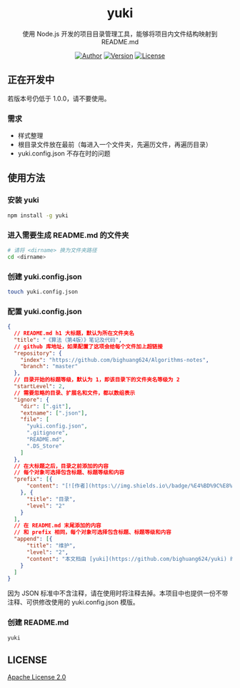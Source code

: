 <h1 align="center">yuki</h1>

<p align="center">使用 Node.js 开发的项目目录管理工具，能够将项目内文件结构映射到 README.md</p>

<p align="center">
<a href="http://kyonhuang.top"><img src="https://img.shields.io/badge/%E4%BD%9C%E8%80%85-KyonHuang-7AD6FD.svg" alt="Author"></a>
<a href="https://www.npmjs.com/package/yuki"><img src="https://img.shields.io/npm/v/yuki.svg" alt="Version"></a>
<a href="https://github.com/bighuang624/yuki/blob/master/LICENSE"><img src="https://img.shields.io/npm/l/yuki.svg" alt="License"></a>
</p>

## 正在开发中

若版本号仍低于 1.0.0，请不要使用。

### 需求

* 样式整理
* 根目录文件放在最前（每进入一个文件夹，先遍历文件，再遍历目录）
* yuki.config.json 不存在时的问题

## 使用方法

### 安装 yuki

```bash
npm install -g yuki
```

### 进入需要生成 README.md 的文件夹

```bash
# 请将 <dirname> 换为文件夹路径
cd <dirname>
```

### 创建 yuki.config.json

```bash
touch yuki.config.json
```

### 配置 yuki.config.json

```json
{
  // README.md h1 大标题，默认为所在文件夹名
  "title": "《算法（第4版）》笔记及代码",
  // github 库地址，如果配置了这项会给每个文件加上超链接
  "repository": {
    "index": "https://github.com/bighuang624/Algorithms-notes",
    "branch": "master"
  },
  // 目录开始的标题等级，默认为 1，即该目录下的文件夹名等级为 2
  "startLevel": 2,
  // 需要忽略的目录、扩展名和文件，都以数组表示
  "ignore": {
    "dir": [".git"],
    "extname": [".json"],
    "file": [
      "yuki.config.json",
      ".gitignore",
      "README.md",
      ".DS_Store"
    ]
  },
  // 在大标题之后，目录之前添加的内容
  // 每个对象可选择包含标题、标题等级和内容
  "prefix": [{
      "content": "[![作者](https:\//img.shields.io\/badge/%E4%BD%9C%E8%80%85-KyonHuang-7AD6FD.svg)](http:\//kyonhuang.top)"
    }, {
      "title": "目录",
      "level": "2"
    }
  ],
  // 在 README.md 末尾添加的内容
  // 和 prefix 相同，每个对象可选择包含标题、标题等级和内容
  "append": [{
      "title": "维护",
      "level": "2",
      "content": "本文档由 [yuki](https://github.com/bighuang624/yuki) 维护"
    }
  ]
}
```

因为 JSON 标准中不含注释，请在使用时将注释去掉。本项目中也提供一份不带注释、可供修改使用的 yuki.config.json 模版。

### 创建 README.md

```bash
yuki
```

## LICENSE

[Apache License 2.0](https://github.com/bighuang624/yuki/blob/master/LICENSE)
